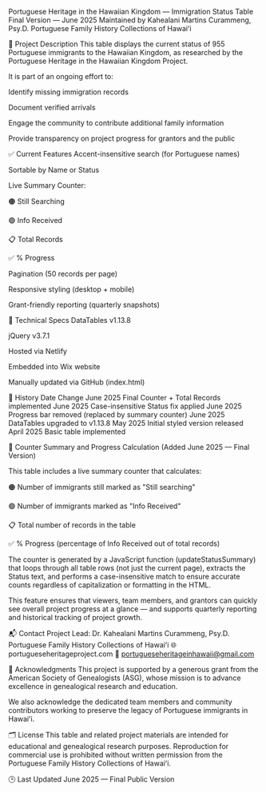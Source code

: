 Portuguese Heritage in the Hawaiian Kingdom — Immigration Status Table
Final Version — June 2025
Maintained by Kahealani Martins Curammeng, Psy.D.
Portuguese Family History Collections of Hawaiʻi

📄 Project Description
This table displays the current status of 955 Portuguese immigrants to the Hawaiian Kingdom, as researched by the Portuguese Heritage in the Hawaiian Kingdom Project.

It is part of an ongoing effort to:

Identify missing immigration records

Document verified arrivals

Engage the community to contribute additional family information

Provide transparency on project progress for grantors and the public

✅ Current Features
Accent-insensitive search (for Portuguese names)

Sortable by Name or Status

Live Summary Counter:

🟠 Still Searching

🟢 Info Received

📋 Total Records

✅ % Progress

Pagination (50 records per page)

Responsive styling (desktop + mobile)

Grant-friendly reporting (quarterly snapshots)

🔧 Technical Specs
DataTables v1.13.8

jQuery v3.7.1

Hosted via Netlify

Embedded into Wix website

Manually updated via GitHub (index.html)

📝 History
Date	Change
June 2025	Final Counter + Total Records implemented
June 2025	Case-insensitive Status fix applied
June 2025	Progress bar removed (replaced by summary counter)
June 2025	DataTables upgraded to v1.13.8
May 2025	Initial styled version released
April 2025	Basic table implemented

📄 Counter Summary and Progress Calculation
(Added June 2025 — Final Version)

This table includes a live summary counter that calculates:

🟠 Number of immigrants still marked as "Still searching"

🟢 Number of immigrants marked as "Info Received"

📋 Total number of records in the table

✅ % Progress (percentage of Info Received out of total records)

The counter is generated by a JavaScript function (updateStatusSummary) that loops through all table rows (not just the current page), extracts the Status text, and performs a case-insensitive match to ensure accurate counts regardless of capitalization or formatting in the HTML.

This feature ensures that viewers, team members, and grantors can quickly see overall project progress at a glance — and supports quarterly reporting and historical tracking of project growth.

📬 Contact
Project Lead:
Dr. Kahealani Martins Curammeng, Psy.D.
Portuguese Family History Collections of Hawaiʻi
🌐 portugueseheritageproject.com
📧 portugueseheritageinhawaii@gmail.com

🔖 Acknowledgments
This project is supported by a generous grant from the American Society of Genealogists (ASG), whose mission is to advance excellence in genealogical research and education.

We also acknowledge the dedicated team members and community contributors working to preserve the legacy of Portuguese immigrants in Hawaiʻi.

🗂 License
This table and related project materials are intended for educational and genealogical research purposes.
Reproduction for commercial use is prohibited without written permission from the Portuguese Family History Collections of Hawaiʻi.

🕒 Last Updated
June 2025 — Final Public Version
